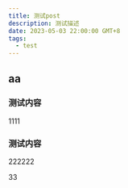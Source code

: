 ```yaml
---
title: 测试post
description: 测试描述
date: 2023-05-03 22:00:00 GMT+8
tags:
  - test
---
```

## aa

### 测试内容

1111


### 测试内容
222222

33